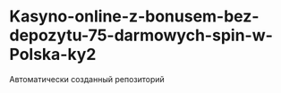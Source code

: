# Kasyno-online-z-bonusem-bez-depozytu-75-darmowych-spin-w-Polska-ky2
Автоматически созданный репозиторий
